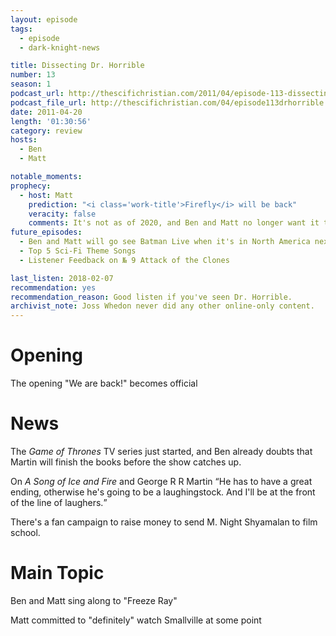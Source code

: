 ```yaml
---
layout: episode
tags:
  - episode
  - dark-knight-news 

title: Dissecting Dr. Horrible
number: 13
season: 1
podcast_url: http://thescifichristian.com/2011/04/episode-113-dissecting-dr-horrible/
podcast_file_url: http://thescifichristian.com/04/episode113drhorrible.mp3
date: 2011-04-20
length: '01:30:56'
category: review
hosts:
  - Ben
  - Matt

notable_moments:
prophecy:
  - host: Matt
    prediction: "<i class='work-title'>Firefly</i> will be back"
    veracity: false
    comments: It's not as of 2020, and Ben and Matt no longer want it to return.
future_episodes: 
  - Ben and Matt will go see Batman Live when it's in North America next year
  - Top 5 Sci-Fi Theme Songs
  - Listener Feedback on № 9 Attack of the Clones

last_listen: 2018-02-07
recommendation: yes
recommendation_reason: Good listen if you've seen Dr. Horrible.
archivist_note: Joss Whedon never did any other online-only content.
---
```

# Opening
The opening "We are back!" becomes official



# News
The <i class="work-title">Game of Thrones</i> TV series just started, and Ben already doubts that Martin will finish the books before the show catches up.

<div class="quote">
  <span class="quote-context is-size-6">On <i class="work-title">A Song of Ice and Fire</i> and George R R Martin</span>
  <q class="matt">He has to have a great ending, otherwise he's going to be a laughingstock. And I'll be at the front of the line of laughers.</q>
</div>

There's a fan campaign to raise money to send M. Night Shyamalan to film school.



# Main Topic
Ben and Matt sing along to "Freeze Ray"

Matt committed to "definitely" watch Smallville at some point